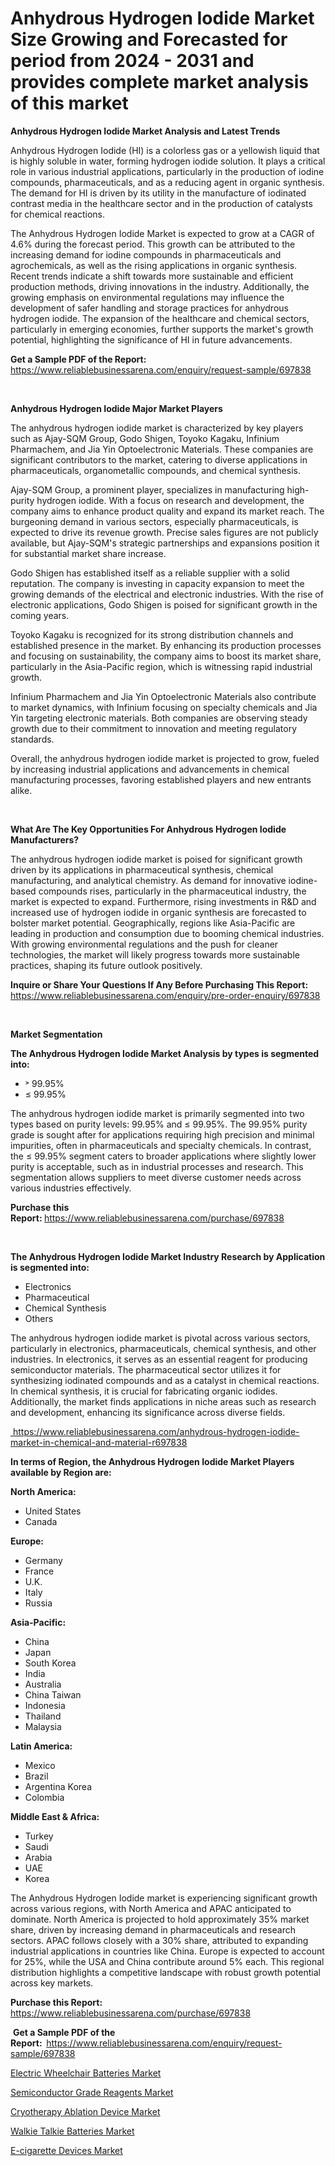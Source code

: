 <p><h1>Anhydrous Hydrogen Iodide Market Size Growing and Forecasted for period from 2024 - 2031 and provides complete market analysis of this market</h1></p><p><strong>Anhydrous Hydrogen Iodide Market Analysis and Latest Trends</strong></p>
<p><p>Anhydrous Hydrogen Iodide (HI) is a colorless gas or a yellowish liquid that is highly soluble in water, forming hydrogen iodide solution. It plays a critical role in various industrial applications, particularly in the production of iodine compounds, pharmaceuticals, and as a reducing agent in organic synthesis. The demand for HI is driven by its utility in the manufacture of iodinated contrast media in the healthcare sector and in the production of catalysts for chemical reactions.</p><p>The Anhydrous Hydrogen Iodide Market is expected to grow at a CAGR of 4.6% during the forecast period. This growth can be attributed to the increasing demand for iodine compounds in pharmaceuticals and agrochemicals, as well as the rising applications in organic synthesis. Recent trends indicate a shift towards more sustainable and efficient production methods, driving innovations in the industry. Additionally, the growing emphasis on environmental regulations may influence the development of safer handling and storage practices for anhydrous hydrogen iodide. The expansion of the healthcare and chemical sectors, particularly in emerging economies, further supports the market's growth potential, highlighting the significance of HI in future advancements.</p></p>
<p><strong>Get a Sample PDF of the Report:&nbsp;</strong> <a href="https://www.reliablebusinessarena.com/enquiry/request-sample/697838?utm_campaign=1292&utm_medium=2&utm_source=Github&utm_content=ia&utm_term=29092024&utm_id=anhydrous-hydrogen-iodide">https://www.reliablebusinessarena.com/enquiry/request-sample/697838</a></p>
<p>&nbsp;</p>
<p><strong>Anhydrous Hydrogen Iodide Major Market Players</strong></p>
<p><p>The anhydrous hydrogen iodide market is characterized by key players such as Ajay-SQM Group, Godo Shigen, Toyoko Kagaku, Infinium Pharmachem, and Jia Yin Optoelectronic Materials. These companies are significant contributors to the market, catering to diverse applications in pharmaceuticals, organometallic compounds, and chemical synthesis.</p><p>Ajay-SQM Group, a prominent player, specializes in manufacturing high-purity hydrogen iodide. With a focus on research and development, the company aims to enhance product quality and expand its market reach. The burgeoning demand in various sectors, especially pharmaceuticals, is expected to drive its revenue growth. Precise sales figures are not publicly available, but Ajay-SQM's strategic partnerships and expansions position it for substantial market share increase.</p><p>Godo Shigen has established itself as a reliable supplier with a solid reputation. The company is investing in capacity expansion to meet the growing demands of the electrical and electronic industries. With the rise of electronic applications, Godo Shigen is poised for significant growth in the coming years.</p><p>Toyoko Kagaku is recognized for its strong distribution channels and established presence in the market. By enhancing its production processes and focusing on sustainability, the company aims to boost its market share, particularly in the Asia-Pacific region, which is witnessing rapid industrial growth.</p><p>Infinium Pharmachem and Jia Yin Optoelectronic Materials also contribute to market dynamics, with Infinium focusing on specialty chemicals and Jia Yin targeting electronic materials. Both companies are observing steady growth due to their commitment to innovation and meeting regulatory standards.</p><p>Overall, the anhydrous hydrogen iodide market is projected to grow, fueled by increasing industrial applications and advancements in chemical manufacturing processes, favoring established players and new entrants alike.</p></p>
<p>&nbsp;</p>
<p><strong>What Are The Key Opportunities For Anhydrous Hydrogen Iodide Manufacturers?</strong></p>
<p><p>The anhydrous hydrogen iodide market is poised for significant growth driven by its applications in pharmaceutical synthesis, chemical manufacturing, and analytical chemistry. As demand for innovative iodine-based compounds rises, particularly in the pharmaceutical industry, the market is expected to expand. Furthermore, rising investments in R&D and increased use of hydrogen iodide in organic synthesis are forecasted to bolster market potential. Geographically, regions like Asia-Pacific are leading in production and consumption due to booming chemical industries. With growing environmental regulations and the push for cleaner technologies, the market will likely progress towards more sustainable practices, shaping its future outlook positively.</p></p>
<p><strong>Inquire or Share Your Questions If Any Before Purchasing This Report:</strong> <a href="https://www.reliablebusinessarena.com/enquiry/pre-order-enquiry/697838?utm_campaign=1292&utm_medium=2&utm_source=Github&utm_content=ia&utm_term=29092024&utm_id=anhydrous-hydrogen-iodide">https://www.reliablebusinessarena.com/enquiry/pre-order-enquiry/697838</a></p>
<p>&nbsp;</p>
<p><strong>Market Segmentation</strong></p>
<p><strong>The Anhydrous Hydrogen Iodide Market Analysis by types is segmented into:</strong></p>
<p><ul><li>˃ 99.95%</li><li>≤ 99.95%</li></ul></p>
<p><p>The anhydrous hydrogen iodide market is primarily segmented into two types based on purity levels: 99.95% and ≤ 99.95%. The 99.95% purity grade is sought after for applications requiring high precision and minimal impurities, often in pharmaceuticals and specialty chemicals. In contrast, the ≤ 99.95% segment caters to broader applications where slightly lower purity is acceptable, such as in industrial processes and research. This segmentation allows suppliers to meet diverse customer needs across various industries effectively.</p></p>
<p><strong>Purchase this Report:&nbsp;</strong><a href="https://www.reliablebusinessarena.com/purchase/697838?utm_campaign=1292&utm_medium=2&utm_source=Github&utm_content=ia&utm_term=29092024&utm_id=anhydrous-hydrogen-iodide">https://www.reliablebusinessarena.com/purchase/697838</a></p>
<p>&nbsp;</p>
<p><strong>The Anhydrous Hydrogen Iodide Market Industry Research by Application is segmented into:</strong></p>
<p><ul><li>Electronics</li><li>Pharmaceutical</li><li>Chemical Synthesis</li><li>Others</li></ul></p>
<p><p>The anhydrous hydrogen iodide market is pivotal across various sectors, particularly in electronics, pharmaceuticals, chemical synthesis, and other industries. In electronics, it serves as an essential reagent for producing semiconductor materials. The pharmaceutical sector utilizes it for synthesizing iodinated compounds and as a catalyst in chemical reactions. In chemical synthesis, it is crucial for fabricating organic iodides. Additionally, the market finds applications in niche areas such as research and development, enhancing its significance across diverse fields.</p></p>
<p><a href="https://www.reliablebusinessarena.com/anhydrous-hydrogen-iodide-market-in-chemical-and-material-r697838?utm_campaign=1292&utm_medium=2&utm_source=Github&utm_content=ia&utm_term=29092024&utm_id=anhydrous-hydrogen-iodide">&nbsp;https://www.reliablebusinessarena.com/anhydrous-hydrogen-iodide-market-in-chemical-and-material-r697838</a></p>
<p><strong>In terms of Region, the Anhydrous Hydrogen Iodide Market Players available by Region are:</strong></p>
<p>
    <p> <strong> North America: </strong>
        <ul>
            <li>United States</li>
            <li>Canada</li>
        </ul>
        </p> 
    <p> <strong> Europe: </strong>
        <ul>
            <li>Germany</li>
            <li>France</li>
            <li>U.K.</li>
            <li>Italy</li>
            <li>Russia</li>
        </ul>
        </p> 
    <p> <strong> Asia-Pacific: </strong>
        <ul>
            <li>China</li>
            <li>Japan</li>
            <li>South Korea</li>
            <li>India</li>
            <li>Australia</li>
            <li>China Taiwan</li>
            <li>Indonesia</li>
            <li>Thailand</li>
            <li>Malaysia</li>
        </ul>
        </p> 
    <p> <strong> Latin America: </strong>
        <ul>
            <li>Mexico</li>
            <li>Brazil</li>
            <li>Argentina Korea</li>
            <li>Colombia</li>
        </ul>
        </p> 
    <p> <strong> Middle East & Africa: </strong>
        <ul>
            <li>Turkey</li>
            <li>Saudi</li>
            <li>Arabia</li>
            <li>UAE</li>
            <li>Korea</li>
        </ul>
    </p>
    </p>
<p><p>The Anhydrous Hydrogen Iodide market is experiencing significant growth across various regions, with North America and APAC anticipated to dominate. North America is projected to hold approximately 35% market share, driven by increasing demand in pharmaceuticals and research sectors. APAC follows closely with a 30% share, attributed to expanding industrial applications in countries like China. Europe is expected to account for 25%, while the USA and China contribute around 5% each. This regional distribution highlights a competitive landscape with robust growth potential across key markets.</p></p>
<p><strong>Purchase this Report: </strong><a href="https://www.reliablebusinessarena.com/purchase/697838?utm_campaign=1292&utm_medium=2&utm_source=Github&utm_content=ia&utm_term=29092024&utm_id=anhydrous-hydrogen-iodide">https://www.reliablebusinessarena.com/purchase/697838</a></p>
<p>&nbsp;<strong>Get a Sample PDF of the Report:&nbsp;&nbsp;</strong><a href="https://www.reliablebusinessarena.com/enquiry/request-sample/697838?utm_campaign=1292&utm_medium=2&utm_source=Github&utm_content=ia&utm_term=29092024&utm_id=anhydrous-hydrogen-iodide">https://www.reliablebusinessarena.com/enquiry/request-sample/697838</a></p>
<p><strong></strong></p>
<p><p><a href="https://www.linkedin.com/pulse/global-electric-wheelchair-batteries-market-status-2024-2031-hsssf?utm_campaign=1292&utm_medium=2&utm_source=Github&utm_content=ia&utm_term=29092024&utm_id=anhydrous-hydrogen-iodide">Electric Wheelchair Batteries Market</a></p><p><a href="https://issuu.com/reportprime-2/docs/semiconductor-grade-reagents-market_4df54efeb90463?utm_campaign=1292&utm_medium=2&utm_source=Github&utm_content=ia&utm_term=29092024&utm_id=anhydrous-hydrogen-iodide">Semiconductor Grade Reagents Market</a></p><p><a href="https://github.com/provorikovar/Market-Research-Report-List-6/blob/main/cryotherapy-ablation-device-market.md?utm_campaign=1292&utm_medium=2&utm_source=Github&utm_content=ia&utm_term=29092024&utm_id=anhydrous-hydrogen-iodide">Cryotherapy Ablation Device Market</a></p><p><a href="https://www.linkedin.com/pulse/walkie-talkie-batteries-market-overview-regional-outlook-competitive-gkp9f?utm_campaign=1292&utm_medium=2&utm_source=Github&utm_content=ia&utm_term=29092024&utm_id=anhydrous-hydrogen-iodide">Walkie Talkie Batteries Market</a></p><p><a href="https://issuu.com/reportprime-2/docs/e-cigarette-devices-market-size-203_570fb155717968?utm_campaign=1292&utm_medium=2&utm_source=Github&utm_content=ia&utm_term=29092024&utm_id=anhydrous-hydrogen-iodide">E-cigarette Devices Market</a></p></p>